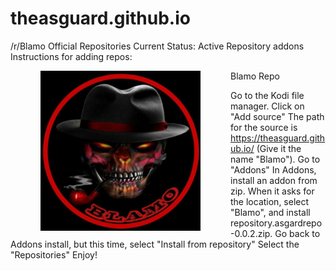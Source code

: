 # theasguard.github.io

/r/Blamo Official Repositories
Current Status: Active
Repository addons
Instructions for adding repos:

<img align="left" src="icon.png" width="256" hspace="48" title="Blamo Repo">

<p align="right">

Blamo Repo

Go to the Kodi file manager.
Click on "Add source"
The path for the source is https://theasguard.github.io/  (Give it the name "Blamo").
Go to "Addons"
In Addons, install an addon from zip. When it asks for the location, select "Blamo", and install repository.asgardrepo-0.0.2.zip.
Go back to Addons install, but this time, select "Install from repository"
Select the "Repositories"
Enjoy!

